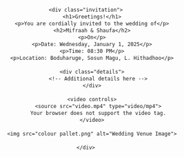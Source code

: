 <!DOCTYPE html>
<html lang="en">
<head>
    <meta charset="UTF-8">
    <meta name="viewport" content="width=device-width, initial-scale=1.0">
    <title>Wedding Invitation</title>
    <style>
        body {
            font-family: 'Dancing Script', cursive; /* Changing to a fancy font */
            text-align: center;
            margin: 0;
            padding: 0;
            background: url('image.png') no-repeat center center fixed;
            background-size: cover;
        }
        .invitation {	
            background-color: rgba(255, 255, 255, 0.8);
            max-width: 600px;
            margin: 20px auto;
            padding: 20px;
            border-radius: 8px;
            box-shadow: 0 0 10px rgba(0, 0, 0, 0.1);
        }
        h1 {
            font-family: 'Alex Brush', cursive;
            color: #333;
        }
        h2 {
            font-family: 'Alex Brush', cursive;
            color: #333;
            font-size: 3em;
        }
        p {
            color: #666;
        }
        .details {
            background-color: #f9f9f9;
            padding: 10px;
            margin-top: 20px;
            border-radius: 4px;
        }
        img {
            max-width: 100%;
            height: auto;
            border-radius: 4px;
            margin-top: 20px;
        }
        video {
            max-width: 100%;
            border-radius: 4px;
            margin-top: 20px;
        }
    </style>
    <!-- Link to Alex Brush font from Google Fonts -->
    <link rel="stylesheet" href="https://fonts.googleapis.com/css2?family=Alex+Brush&display=swap">
    <!-- Link to Dancing Script font from Google Fonts -->
    <link rel="stylesheet" href="https://fonts.googleapis.com/css2?family=Dancing+Script:wght@400&display=swap">
</head>
<body>

    <div class="invitation">
        <h1>Greetings!</h1>
        <p>You are cordially invited to the wedding of</p>
        <h2>Mifraah & Shaufa</h2>
        <p>On</p>
        <p>Date: Wednesday, January 1, 2025</p>
        <p>Time: 08:30 PM</p>
        <p>Location: Boduharuge, Sosun Magu, L. Hithadhoo</p>

        <div class="details">
            <!-- Additional details here -->
        </div>

        <video controls>
            <source src="video.mp4" type="video/mp4">
            Your browser does not support the video tag.
        </video>

        <img src="colour pallet.png" alt="Wedding Venue Image">

    </div>

</body>
</html>
